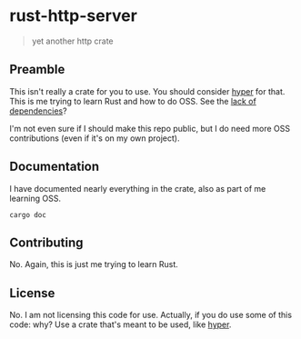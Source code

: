 # rust-http-server
>yet another http crate

## Preamble

This isn't really a crate for you to use. You should consider [hyper] for that. This is me trying to learn Rust and how to do OSS. See the [lack of dependencies](https://github.com/vortami/rust-http-server/blob/main/Cargo.lock)?

I'm not even sure if I should make this repo public, but I do need more OSS contributions (even if it's on my own project).

## Documentation
I have documented nearly everything in the crate, also as part of me learning OSS.
```
cargo doc
```

## Contributing
No. Again, this is just me trying to learn Rust.

## License
No. I am not licensing this code for use. Actually, if you do use some of this code: why? Use a crate that's meant to be used, like [hyper].

[hyper]: https://hyper.rs/
